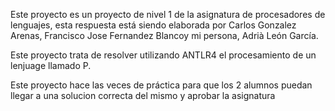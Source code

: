 Este proyecto es un proyecto de nivel 1 de la asignatura de procesadores de lenguajes, esta respuesta está siendo elaborada por Carlos Gonzalez Arenas, Francisco Jose Fernandez Blancoy mi persona, Adrià León García.

Este proyecto trata de resolver utilizando ANTLR4 el procesamiento de un lenjuage llamado P.

Este proyecto hace las veces de práctica para que los 2 alumnos puedan llegar a una solucion correcta del mismo y aprobar la asignatura
